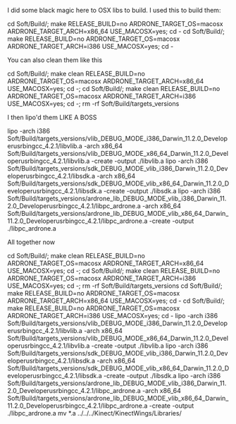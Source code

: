 I did some black magic here to OSX libs to build. I used this to build them:

cd Soft/Build/; make RELEASE_BUILD=no ARDRONE_TARGET_OS=macosx ARDRONE_TARGET_ARCH=x86_64 USE_MACOSX=yes; cd -
cd Soft/Build/; make RELEASE_BUILD=no ARDRONE_TARGET_OS=macosx ARDRONE_TARGET_ARCH=i386 USE_MACOSX=yes; cd -

You can also clean them like this

cd Soft/Build/; make clean RELEASE_BUILD=no ARDRONE_TARGET_OS=macosx ARDRONE_TARGET_ARCH=x86_64 USE_MACOSX=yes; cd -;
cd Soft/Build/; make clean RELEASE_BUILD=no ARDRONE_TARGET_OS=macosx ARDRONE_TARGET_ARCH=i386 USE_MACOSX=yes; cd -;
rm -rf Soft/Build/targets_versions

I then lipo'd them LIKE A BOSS

lipo -arch i386 Soft/Build/targets_versions/vlib_DEBUG_MODE_i386_Darwin_11.2.0_Developerusrbingcc_4.2.1/libvlib.a -arch x86_64 Soft/Build/targets_versions/vlib_DEBUG_MODE_x86_64_Darwin_11.2.0_Developerusrbingcc_4.2.1/libvlib.a -create -output ./libvlib.a
lipo -arch i386 Soft/Build/targets_versions/sdk_DEBUG_MODE_vlib_i386_Darwin_11.2.0_Developerusrbingcc_4.2.1/libsdk.a -arch x86_64 Soft/Build/targets_versions/sdk_DEBUG_MODE_vlib_x86_64_Darwin_11.2.0_Developerusrbingcc_4.2.1/libsdk.a -create -output ./libsdk.a
lipo -arch i386 Soft/Build/targets_versions/ardrone_lib_DEBUG_MODE_vlib_i386_Darwin_11.2.0_Developerusrbingcc_4.2.1/libpc_ardrone.a -arch x86_64 Soft/Build/targets_versions/ardrone_lib_DEBUG_MODE_vlib_x86_64_Darwin_11.2.0_Developerusrbingcc_4.2.1/libpc_ardrone.a -create -output ./libpc_ardrone.a


All together now

cd Soft/Build/; make clean RELEASE_BUILD=no ARDRONE_TARGET_OS=macosx ARDRONE_TARGET_ARCH=x86_64 USE_MACOSX=yes; cd -;
cd Soft/Build/; make clean RELEASE_BUILD=no ARDRONE_TARGET_OS=macosx ARDRONE_TARGET_ARCH=i386 USE_MACOSX=yes; cd -;
rm -rf Soft/Build/targets_versions
cd Soft/Build/; make RELEASE_BUILD=no ARDRONE_TARGET_OS=macosx ARDRONE_TARGET_ARCH=x86_64 USE_MACOSX=yes; cd -
cd Soft/Build/; make RELEASE_BUILD=no ARDRONE_TARGET_OS=macosx ARDRONE_TARGET_ARCH=i386 USE_MACOSX=yes; cd -
lipo -arch i386 Soft/Build/targets_versions/vlib_DEBUG_MODE_i386_Darwin_11.2.0_Developerusrbingcc_4.2.1/libvlib.a -arch x86_64 Soft/Build/targets_versions/vlib_DEBUG_MODE_x86_64_Darwin_11.2.0_Developerusrbingcc_4.2.1/libvlib.a -create -output ./libvlib.a
lipo -arch i386 Soft/Build/targets_versions/sdk_DEBUG_MODE_vlib_i386_Darwin_11.2.0_Developerusrbingcc_4.2.1/libsdk.a -arch x86_64 Soft/Build/targets_versions/sdk_DEBUG_MODE_vlib_x86_64_Darwin_11.2.0_Developerusrbingcc_4.2.1/libsdk.a -create -output ./libsdk.a
lipo -arch i386 Soft/Build/targets_versions/ardrone_lib_DEBUG_MODE_vlib_i386_Darwin_11.2.0_Developerusrbingcc_4.2.1/libpc_ardrone.a -arch x86_64 Soft/Build/targets_versions/ardrone_lib_DEBUG_MODE_vlib_x86_64_Darwin_11.2.0_Developerusrbingcc_4.2.1/libpc_ardrone.a -create -output ./libpc_ardrone.a
mv *.a ../../../Kinect/KinectWings/Libraries/